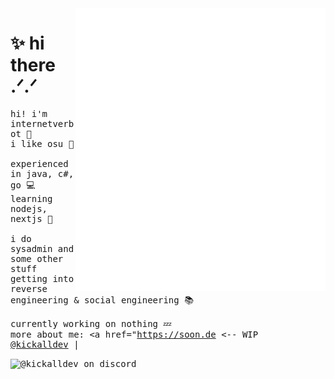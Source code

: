 <img align="right" width="400" alt="metrics" src="left.github.svg">
<h1>✨ hi there .ᐟ.ᐟ</h1>
<samp>
  
  hi! i'm internetverbot 👋
  <br>
  i like osu 🎵
  <br>
  <br>
  experienced in java, c#, go 💻
  <br>
  learning nodejs, nextjs 🧪
  <br>
  <br>
  i do sysadmin and some other stuff
  <br>
  getting into reverse engineering & social engineering 📚
  <br>
  <br>
  currently working on nothing 💤
  <br>
  more about me: <a href="https://soon.de</a> <-- WIP 
  <br>
  <a href="https://discord.com/users/1214603080306524160">@kickalldev</a> |
  <br>
</samp>

<img alt="@kickalldev on discord" src="https://discord.c99.nl/widget/theme-5/1214603080306524160.png">

